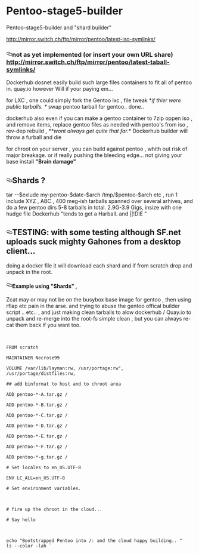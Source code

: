 <html>
<head>

<meta http-equiv="content-type" content="text/html; charset=UTF-8">
<title></title>
</head>
<body>
<h1>Pentoo-stage5-builder</h1>
<p>Pentoo-stage5-builder and "shard builder"</p>
<p><a
href="http://mirror.switch.ch/ftp/mirror/pentoo/latest-iso-symlinks/">http://mirror.switch.ch/ftp/mirror/pentoo/latest-iso-symlinks/</a></p>
<h3><a
id="user-content-not-as-yet-implemented--or-insert-your-own-url-share-httpmirrorswitchchftpmirrorpentoolatest-taball-symlinks"
class="anchor"
href="https://github.com/necrose99/Pentoo-stage5-builder/blob/master/README.md#not-as-yet-implemented--or-insert-your-own-url-share-httpmirrorswitchchftpmirrorpentoolatest-taball-symlinks"
aria-hidden="true"><svg aria-hidden="true" class="octicon
octicon-link" height="16" version="1.1" viewBox="0 0 16 16"
width="16"><path fill-rule="evenodd" d="M4 9h1v1H4c-1.5
0-3-1.69-3-3.5S2.55 3 4 3h4c1.45 0 3 1.69 3 3.5 0 1.41-.91
2.72-2 3.25V8.59c.58-.45 1-1.27 1-2.09C10 5.22 8.98 4 8
4H4c-.98 0-2 1.22-2 2.5S3 9 4 9zm9-3h-1v1h1c1 0 2 1.22 2
2.5S13.98 12 13 12H9c-.98 0-2-1.22-2-2.5 0-.83.42-1.64
1-2.09V6.25c-1.09.53-2 1.84-2 3.25C6 11.31 7.55 13 9
13h4c1.45 0 3-1.69 3-3.5S14.5 6 13 6z"></path></svg></a>not
as yet implemented (or insert your own URL share) <a
href="http://mirror.switch.ch/ftp/mirror/pentoo/latest-taball-symlinks/">http://mirror.switch.ch/ftp/mirror/pentoo/latest-taball-symlinks/</a></h3>
<p>Dockerhub dosnet easily build such large files containers to fit
all of pentoo in. quay.io however Will if your paying em... </p>
<p>for LXC , one could simply fork the Gentoo lxc , file tweak *<em>if
thier were public tarballs. *</em> swap pentoo tarball for
gentoo.. done.. </p>
<p>dockerhub also even if you can make a gentoo container to 7zip
oppen iso , and remove items, replace gentoo files as needed with
pentoo's from iso , rev-dep rebuild , <em>**wont always get quite
that far.</em>* Dockerhub builder will throw a furball and die </p>
<p>for chroot on your server , you can build against pentoo , whith
out risk of major breakage. or if really pushing the bleeding
edge... not giving your base install <strong>"Brain damage"</strong>
</p>
<h2><a id="user-content-shards-" class="anchor"
href="https://github.com/necrose99/Pentoo-stage5-builder/blob/master/README.md#shards-"
aria-hidden="true"><svg aria-hidden="true" class="octicon
octicon-link" height="16" version="1.1" viewBox="0 0 16 16"
width="16"><path fill-rule="evenodd" d="M4 9h1v1H4c-1.5
0-3-1.69-3-3.5S2.55 3 4 3h4c1.45 0 3 1.69 3 3.5 0 1.41-.91
2.72-2 3.25V8.59c.58-.45 1-1.27 1-2.09C10 5.22 8.98 4 8
4H4c-.98 0-2 1.22-2 2.5S3 9 4 9zm9-3h-1v1h1c1 0 2 1.22 2
2.5S13.98 12 13 12H9c-.98 0-2-1.22-2-2.5 0-.83.42-1.64
1-2.09V6.25c-1.09.53-2 1.84-2 3.25C6 11.31 7.55 13 9
13h4c1.45 0 3-1.69 3-3.5S14.5 6 13 6z"></path></svg></a>Shards
?</h2>
<p>tar --$exlude my-pentoo-$date-$arch /tmp/$pentoo-$arch etc , run
1 include XYZ , ABC , 400 meg-ish tarballs spanned over several
arhives, and do a few pentoo dirs 5-8 tarballs in total. 2.9G-3.9
Gigs, insize with one hudge file Dockerhub "tends to get a
Harball. and ||!DIE "</p>
<h2><a
id="user-content-testing-with-some-testing-although-sfnet-uploads-suck-mighty-gahones-from-a-desktop-client"
class="anchor"
href="https://github.com/necrose99/Pentoo-stage5-builder/blob/master/README.md#testing-with-some-testing-although-sfnet-uploads-suck-mighty-gahones-from-a-desktop-client"
aria-hidden="true"><svg aria-hidden="true" class="octicon
octicon-link" height="16" version="1.1" viewBox="0 0 16 16"
width="16"><path fill-rule="evenodd" d="M4 9h1v1H4c-1.5
0-3-1.69-3-3.5S2.55 3 4 3h4c1.45 0 3 1.69 3 3.5 0 1.41-.91
2.72-2 3.25V8.59c.58-.45 1-1.27 1-2.09C10 5.22 8.98 4 8
4H4c-.98 0-2 1.22-2 2.5S3 9 4 9zm9-3h-1v1h1c1 0 2 1.22 2
2.5S13.98 12 13 12H9c-.98 0-2-1.22-2-2.5 0-.83.42-1.64
1-2.09V6.25c-1.09.53-2 1.84-2 3.25C6 11.31 7.55 13 9
13h4c1.45 0 3-1.69 3-3.5S14.5 6 13 6z"></path></svg></a>TESTING:
with some testing although SF.net uploads suck mighty Gahones from
a desktop client...</h2>
<p>doing a docker file it will download each shard and if from
scratch drop and unpack in the root. </p>
<h4><a id="user-content-example-using-shards--" class="anchor"
href="https://github.com/necrose99/Pentoo-stage5-builder/blob/master/README.md#example-using-shards--"
aria-hidden="true"><svg aria-hidden="true" class="octicon
octicon-link" height="16" version="1.1" viewBox="0 0 16 16"
width="16"><path fill-rule="evenodd" d="M4 9h1v1H4c-1.5
0-3-1.69-3-3.5S2.55 3 4 3h4c1.45 0 3 1.69 3 3.5 0 1.41-.91
2.72-2 3.25V8.59c.58-.45 1-1.27 1-2.09C10 5.22 8.98 4 8
4H4c-.98 0-2 1.22-2 2.5S3 9 4 9zm9-3h-1v1h1c1 0 2 1.22 2
2.5S13.98 12 13 12H9c-.98 0-2-1.22-2-2.5 0-.83.42-1.64
1-2.09V6.25c-1.09.53-2 1.84-2 3.25C6 11.31 7.55 13 9
13h4c1.45 0 3-1.69 3-3.5S14.5 6 13 6z"></path></svg></a>Example
using "Shards" ,</h4>
<p>Zcat may or may not be on the busybox base image for gentoo ,
then using rflap etc pain in the arse. and trying to abuse the
gentoo offical builder script .. etc.. , and just making clean
tarballs to alow dockerhub / Quay.io to unpack and re-merge into
the root-fs simple clean , but you can always re-cat them back if
you want too.<br>
<br>
</p>
<code>
FROM scratch<br>
MAINTAINER Necrose99<br>
VOLUME /var/lib/layman:rw, /usr/portage:rw",
/usr/portage/distfiles:rw,<br>
## add binformat to host and to chroot area<br>
ADD pentoo-*-A.tar.gz /<br>
ADD pentoo-*-B.tar.gz /<br>
ADD pentoo-*-C.tar.gz /<br>
ADD pentoo-*-D.tar.gz /<br>
ADD pentoo-*-E.tar.gz /<br>
ADD pentoo-*-F.tar.gz /<br>
ADD pentoo-*-g.tar.gz /<br>
# Set locales to en_US.UTF-8<br>
ENV LC_ALL=en_US.UTF-8<br>
# Set environment variables.<br>
<br>
# fire up the chroot in the cloud...<br>
# Say hello<br>
<br>
echo "Bootstrapped Pentoo into /: and the cloud happy building.. "
ls --color -lah ` </code><br>
<br>
</body>
</html>
